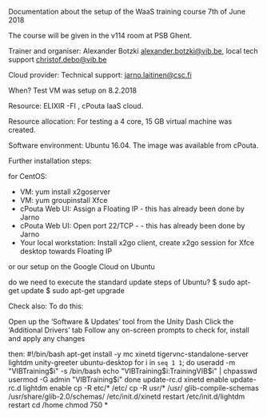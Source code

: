 Documentation about the setup of the WaaS training course 7th of June 2018

The course will be given in the v114 room at PSB Ghent.

Trainer and organiser: 
Alexander Botzki alexander.botzki@vib.be, 
local tech support christof.debo@vib.be

Cloud provider:  Technical support: jarno.laitinen@csc.fi 

When?
Test VM was setup on 8.2.2018

Resource:  ELIXIR -FI , cPouta IaaS cloud.

Resource allocation:
For testing a 4 core, 15 GB virtual machine was created.

Software environment: 
Ubuntu 16.04. The image was available from cPouta. 

Further installation steps:

for CentOS:
- VM: yum install x2goserver
- VM: yum groupinstall Xfce
- cPouta Web UI: Assign a Floating IP - this has already been done by Jarno
- cPouta Web UI: Open port 22/TCP - - this has already been done by Jarno
- Your local workstation: Install x2go client, create x2go session for Xfce desktop towards Floating IP

or our setup on the Google Cloud on Ubuntu


do we need to execute the standard update steps of Ubuntu?
$ sudo apt-get update
$ sudo apt-get upgrade

Check also:
To do this:

Open up the ‘Software & Updates’ tool from the Unity Dash
Click the ‘Additional Drivers’ tab
Follow any on-screen prompts to check for, install and apply any changes 

then:
#!/bin/bash
apt-get install -y mc xinetd tigervnc-standalone-server lightdm unity-greeter ubuntu-desktop
for i in `seq 1 1`;
do
    useradd -m "VIBTraining$i" -s /bin/bash
    echo "VIBTraining$i:TrainingVIB$i" | chpasswd
    usermod -G admin "VIBTraining$i"
done
update-rc.d xinetd enable
update-rc.d lightdm enable
cp -R etc/* /etc/
cp -R usr/* /usr/
glib-compile-schemas /usr/share/glib-2.0/schemas/
/etc/init.d/xinetd restart
/etc/init.d/lightdm restart
cd /home
chmod 750 *

